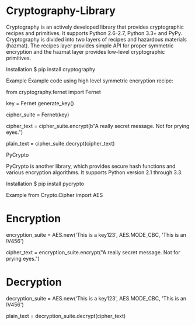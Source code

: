 # Cryptography-Library
Cryptography is an actively developed library that provides cryptographic recipes and primitives. It supports Python 2.6-2.7, Python 3.3+ and PyPy.  Cryptography is divided into two layers of recipes and hazardous materials (hazmat). The recipes layer provides simple API for proper symmetric encryption and the hazmat layer provides low-level cryptographic primitives.

Installation
$ pip install cryptography

Example
Example code using high level symmetric encryption recipe:

from cryptography.fernet import Fernet

key = Fernet.generate_key()

cipher_suite = Fernet(key)

cipher_text = cipher_suite.encrypt(b"A really secret message. Not for prying eyes.")

plain_text = cipher_suite.decrypt(cipher_text)

PyCrypto

PyCrypto is another library, which provides secure hash functions and various encryption algorithms. It supports Python version 2.1 through 3.3.

Installation
$ pip install pycrypto

Example
from Crypto.Cipher import AES

# Encryption
encryption_suite = AES.new('This is a key123', AES.MODE_CBC, 'This is an IV456')

cipher_text = encryption_suite.encrypt("A really secret message. Not for prying eyes.")

# Decryption
decryption_suite = AES.new('This is a key123', AES.MODE_CBC, 'This is an IV456')

plain_text = decryption_suite.decrypt(cipher_text)
